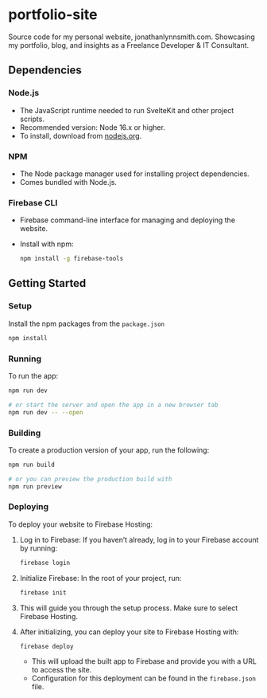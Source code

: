 # portfolio-site
Source code for my personal website, jonathanlynnsmith.com. Showcasing my portfolio, blog, and insights as a Freelance Developer &amp; IT Consultant.

## Dependencies

### Node.js
- The JavaScript runtime needed to run SvelteKit and other project scripts.
- Recommended version: Node 16.x or higher.
- To install, download from [nodejs.org](https://nodejs.org/).

### NPM
- The Node package manager used for installing project dependencies.
- Comes bundled with Node.js.

### Firebase CLI
- Firebase command-line interface for managing and deploying the website.
- Install with npm:

  ```bash
  npm install -g firebase-tools
  ```

## Getting Started

### Setup

Install the npm packages from the `package.json`

```bash
npm install
```

### Running

To run the app:

```bash
npm run dev

# or start the server and open the app in a new browser tab
npm run dev -- --open
```

### Building

To create a production version of your app, run the following:



```bash
npm run build

# or you can preview the production build with 
npm run preview
```


### Deploying

To deploy your website to Firebase Hosting:

1. Log in to Firebase: If you haven’t already, log in to your Firebase account by running:

    ```bash
    firebase login
    ```

2. Initialize Firebase: In the root of your project, run:

    ```bash
    firebase init
    ```

3. This will guide you through the setup process. Make sure to select Firebase Hosting.


4. After initializing, you can deploy your site to Firebase Hosting with:

    ```bash
    firebase deploy
    ```
    - This will upload the built app to Firebase and provide you with a URL to access the site.
    - Configuration for this deployment can be found in the `firebase.json` file.

